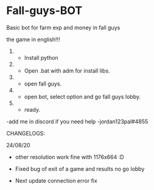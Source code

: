 # Fall-guys-BOT

Basic bot for farm exp and money in fall guys 

the game in english!!!

1. * Install python

2. * Open .bat with adm for install libs.

3. * open fall guys.

4. * open bot, select option and go fall guys lobby.

5. * ready.


-add me in discord if you need help
-jordan123pal#4855


CHANGELOGS:

24/08/20

 * other resolution work fine with 1176x664 :D
 
 * Fixed bug of exit of a game and results no go lobby 
 
 * Next update connection error fix
